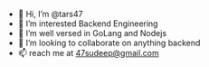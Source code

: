 - 👋 Hi, I’m @tars47
- 👀 I’m interested Backend Engineering
- 🌱 I’m well versed in GoLang and Nodejs
- 💞️ I’m looking to collaborate on anything backend
- 📫 reach me at 47sudeep@gmail.com

<!---
tars47/tars47 is a ✨ special ✨ repository because its `README.md` (this file) appears on your GitHub profile.
You can click the Preview link to take a look at your changes.
--->
